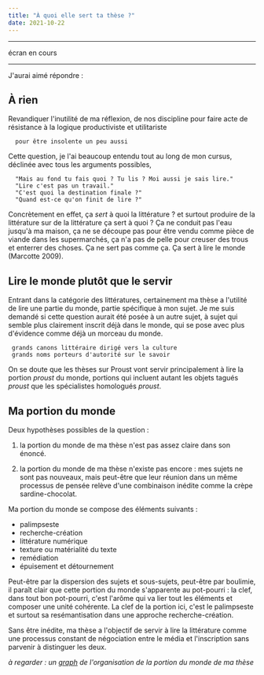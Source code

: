 ```yaml
---
title: "À quoi elle sert ta thèse ?"
date: 2021-10-22
---
```



----------

écran en cours

---------


J'aurai aimé répondre : 

## À rien

Revandiquer l'inutilité de ma réflexion, de nos discipline pour faire acte de résistance à la logique productiviste et utilitariste 

      pour être insolente un peu aussi

Cette question, je l'ai beaucoup entendu tout au long de mon cursus, déclinée avec tous les arguments possibles, 

      "Mais au fond tu fais quoi ? Tu lis ? Moi aussi je sais lire."
      "Lire c'est pas un travail."
      "C'est quoi la destination finale ?" 
      "Quand est-ce qu'on finit de lire ?"

Concrètement en effet, ça *sert* à quoi la littérature ? et surtout produire de la littérature sur de la littérature ça sert à quoi ? Ça ne conduit pas l'eau jusqu'à ma maison, ça ne se découpe pas pour être vendu comme pièce de viande dans les supermarchés, ça n'a pas de pelle pour creuser des trous et enterrer des choses. Ça ne sert pas comme ça. Ça sert à lire le monde (Marcotte 2009). 

## Lire le monde plutôt que le servir

Entrant dans la catégorie des littératures, certainement ma thèse a l'utilité de lire une partie du monde, partie spécifique à mon sujet. Je me suis demandé si cette question aurait été posée à un autre sujet, à sujet qui semble plus clairement inscrit déjà dans le monde, qui se pose avec plus d'évidence comme déjà un morceau du monde.

     grands canons littéraire dirigé vers la culture
     grands noms porteurs d'autorité sur le savoir

On se doute que les thèses sur Proust vont servir principalement à lire la portion *proust* du monde, portions qui incluent autant les objets tagués *proust* que les spécialistes homologués *proust*.  

## Ma portion du monde

Deux hypothèses possibles de la question : 

1. la portion du monde de ma thèse n'est pas assez claire dans son énoncé. 

2. la portion du monde de ma thèse n'existe pas encore : mes sujets ne sont pas nouveaux, mais peut-être que leur réunion dans un même processus de pensée relève d'une combinaison inédite comme la crèpe sardine-chocolat. 

Ma portion du monde se compose des éléments suivants : 

- palimpseste 
- recherche-création
- littérature numérique
- texture ou matérialité du texte
- remédiation
- épuisement et détournement

Peut-être par la dispersion des sujets et sous-sujets, peut-être par boulimie, il paraît clair que cette portion du monde s'apparente au pot-pourri : la clef, dans tout bon pot-pourri, c'est l'arôme qui va lier tout les éléments et composer une unité cohérente. La clef de la portion ici, c'est le palimpseste et surtout sa resémantisation dans une approche recherche-création. 

Sans être inédite, ma thèse a l'objectif de servir à lire la littérature comme une processus constant de négociation entre le média et l'inscription sans parvenir à distinguer les deux. 

*à regarder : un [graph](https://blank.blue/cherches/graph-ta-recherche/) de l'organisation de la portion du monde de ma thèse*